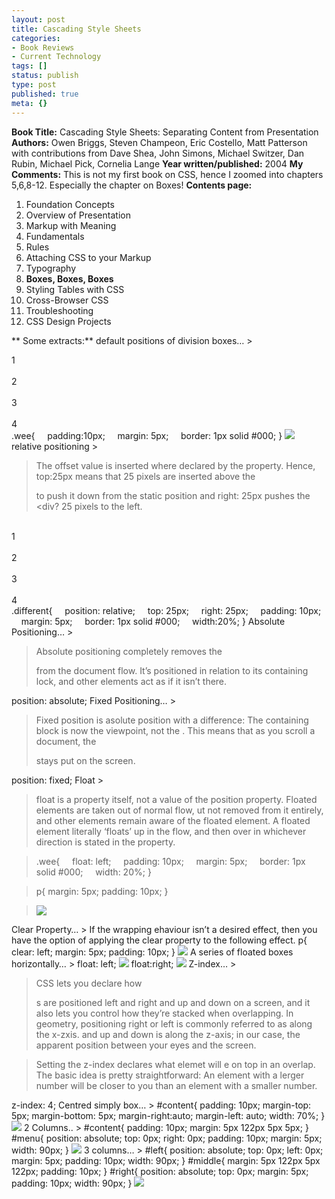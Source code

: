 ```yaml
---
layout: post
title: Cascading Style Sheets
categories:
- Book Reviews
- Current Technology
tags: []
status: publish
type: post
published: true
meta: {}
---
```

**Book Title:** Cascading Style Sheets: Separating Content from Presentation **Authors:** Owen Briggs, Steven Champeon, Eric Costello, Matt Patterson with contributions from Dave Shea, John Simons, Michael Switzer, Dan Rubin, Michael Pick, Cornelia Lange **Year written/published:** 2004 **My Comments:** This is not my first book on CSS, hence I zoomed into chapters 5,6,8-12. Especially the chapter on Boxes! **Contents page:**
1. Foundation Concepts
2. Overview of Presentation
3. Markup with Meaning
4. Fundamentals
5. Rules
6. Attaching CSS to your Markup
7. Typography
8. **Boxes, Boxes, Boxes**
9. Styling Tables with CSS
10. Cross-Browser CSS
11. Troubleshooting
12. CSS Design Projects

** Some extracts:** default positions of division boxes… > <body>     <div class=”wee”>1</div>     <div class=”wee”>2</div>     <div class=”wee”>3</div>     <div class=”wee”>4</div> </body> .wee{     padding:10px;     margin: 5px;     border: 1px solid #000; } ![](/img/css932u4089321.jpg)
relative positioning >  

> The offset value is inserted where declared by the property. Hence, top:25px means that 25 pixels are inserted above the <div> to push it down from the static position and right: 25px pushes the <div? 25 pixels to the left.

<body>     <div class=”different”>1</div>     <div class=”wee”>2</div>     <div class=”wee”>3</div>     <div class=”wee”>4</div> </body> .different{     position: relative;     top: 25px;     right: 25px;     padding: 10px;     margin: 5px;     border: 1px solid #000;     width:20%; }
Absolute Positioning… >  

> Absolute positioning completely removes the <div> from the document flow. It’s positioned in relation to its containing lock, and other elements act as if it isn’t there.

position: absolute;
Fixed Positioning… >  

> Fixed position is asolute position with a difference: The containing block is now the viewpoint, not the <html>. This means that as you scroll a document, the <div> stays put on the screen.

position: fixed;
Float >  

> float is a property itself, not a value of the position property. Floated elements are taken out of normal flow, ut not removed from it entirely, and other elements remain aware of the floated element. A floated element literally ‘floats’ up in the flow, and then over in whichever direction is stated in the property.

> .wee{     float: left;     padding: 10px;     margin: 5px;     border: 1px solid #000;     width: 20%; }

> p{ margin: 5px; padding: 10px; }

> ![](/img/css932u4089323.jpg)

Clear Property… > If the wrapping ehaviour isn’t a desired effect, then you have the option of applying the clear property to the following effect. p{ clear: left; margin: 5px; padding: 10px; } ![](/img/css932u4089324.jpg)
A series of floated boxes horizontally… > float: left; ![](/img/css932u4089325.jpg) float:right; ![](/img/css932u4089326.jpg)
Z-index… >  

> CSS lets you declare how <div>s are positioned left and right and up and down on a screen, and it also lets you control how they’re stacked when overlapping. In geometry, positioning right or left is commonly referred to as along the x-zxis. and up and down is along the z-axis; in our case, the apparent position between your eyes and the screen.

> Setting the z-index declares what elemet will e on top in an overlap. The basic idea is pretty straightforward: An element with a lerger number will be closer to you than an element with a smaller number.

z-index: 4;
Centred simply box… > #content{ padding: 10px; margin-top: 5px; margin-bottom: 5px; margin-right:auto; margin-left: auto; width: 70%; } ![](/img/css932u4089327.jpg)
2 Columns.. > #content{ padding: 10px; margin: 5px 122px 5px 5px; } #menu{ position: absolute; top: 0px; right: 0px; padding: 10px; margin: 5px; width: 90px; } ![](/img/css932u4089328.jpg) 3 columns… > #left{ position: absolute; top: 0px; left: 0px; margin: 5px; padding: 10px; width: 90px; } #middle{ margin: 5px 122px 5px 122px; padding: 10px; } #right{ position: absolute; top: 0px; margin: 5px; padding: 10px; width: 90px; } ![](/img/css932u40893210.jpg)
